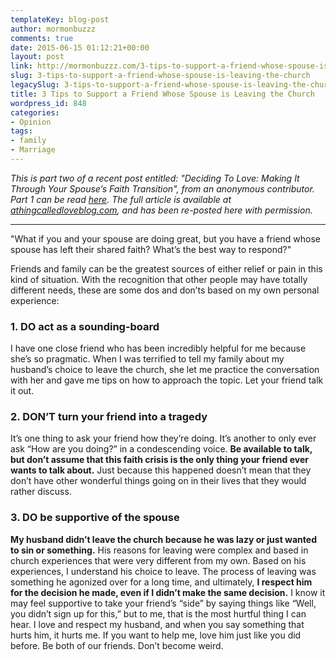 ```yaml
---
templateKey: blog-post
author: mormonbuzzz
comments: true
date: 2015-06-15 01:12:21+00:00
layout: post
link: http://mormonbuzzz.com/3-tips-to-support-a-friend-whose-spouse-is-leaving-the-church/
slug: 3-tips-to-support-a-friend-whose-spouse-is-leaving-the-church
legacySlug: 3-tips-to-support-a-friend-whose-spouse-is-leaving-the-church
title: 3 Tips to Support a Friend Whose Spouse is Leaving the Church
wordpress_id: 848
categories:
- Opinion
tags:
- family
- Marriage
---
```


_This is part two of a recent post entitled: "Deciding To Love: Making It Through Your Spouse’s Faith Transition", from an anonymous contributor. Part 1 can be read [here](http://mormonbuzzz.com/spouse-loses-faith/). The full article is available at [athingcalledloveblog.com](http://www.athingcalledloveblog.com/blog/deciding-to-love-making-it-through-your-spouses-faith-transition), and has been re-posted here with permission._



* * *





"What if you and your spouse are doing great, but you have a friend whose spouse has left their shared faith? What’s the best way to respond?"

Friends and family can be the greatest sources of either relief or pain in this kind of situation. With the recognition that other people may have totally different needs, these are some dos and don’ts based on my own personal experience:


### 1. DO act as a sounding-board




I have one close friend who has been incredibly helpful for me because she’s so pragmatic. When I was terrified to tell my family about my husband’s choice to leave the church, she let me practice the conversation with her and gave me tips on how to approach the topic. Let your friend talk it out.


### 2. DON’T turn your friend into a tragedy




It’s one thing to ask your friend how they’re doing. It’s another to only ever ask “How are you doing?” in a condescending voice. **Be available to talk, but don’t assume that this faith crisis is the only thing your friend ever wants to talk about.** Just because this happened doesn’t mean that they don’t have other wonderful things going on in their lives that they would rather discuss.


### 3. DO be supportive of the spouse




**My husband didn’t leave the church because he was lazy or just wanted to sin or something.** His reasons for leaving were complex and based in church experiences that were very different from my own. Based on his experiences, I understand his choice to leave. The process of leaving was something he agonized over for a long time, and ultimately, **I respect him for the decision he made, even if I didn’t make the same decision.** I know it may feel supportive to take your friend’s “side” by saying things like “Well, you didn’t sign up for this,” but to me, that is the most hurtful thing I can hear. I love and respect my husband, and when you say something that hurts him, it hurts me. If you want to help me, love him just like you did before. Be both of our friends. Don’t become weird.
